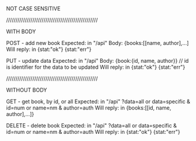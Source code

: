 NOT CASE SENSITIVE

/////////////////////////////////////////////////

WITH BODY

POST - add new book
Expected: in "/api"
Body: {books:[[name, author],...]
Will reply: in {stat:"ok"} {stat:"err"}

PUT  - update data
Expected: in "/api"
Body: {book:{id, name, author}}		// id is identifier for the data to be updated
Will reply: in {stat:"ok"} {stat:"err"}

/////////////////////////////////////////////////

WITHOUT BODY

GET    - get book, by id, or all
Expected: in "/api" ?data=all or data=specific & id=num or name=nm & author=auth
Will reply: in {books:[[id, name, author],...]}

DELETE - delete book
Expected: in "/api" ?data=all or data=specific & id=num or name=nm & author=auth
Will reply: in {stat:"ok"} {stat:"err"}